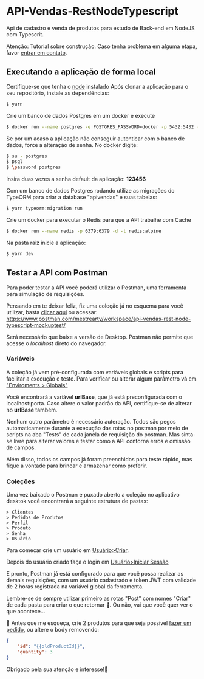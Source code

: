 # API-Vendas-RestNodeTypescript

Api de cadastro e venda de produtos para estudo de Back-end em NodeJS com Typescrit.

Atenção: Tutorial sobre construção. Caso tenha problema em alguma etapa, favor [entrar em contato](https://github.com/mestrearty/API-Vendas-RestNodeTypescript/issues/new).

## Executando a aplicação de forma local

Certifique-se que tenha o [node](https://nodejs.org/pt-br/download/current) instalado
Após clonar a aplicação para o seu repositório, instale as dependências:
```bash
$ yarn
```

Crie um banco de dados Postgres em um docker e execute
```bash
$ docker run --name postgres -e POSTGRES_PASSWORD=docker -p 5432:5432 -d postgres
```

Se por um acaso a aplicação não conseguir autenticar com o banco de dados, force a alteração de senha. No docker digite: 
```bash
$ su - postgres
$ psql
$ \password postgres
```
Insira duas vezes a senha default da aplicação: **123456**

Com um banco de dados Postgres rodando utilize as migrações do TypeORM para criar a database "apivendas" e suas tabelas:

```bash
$ yarn typeorm:migration run
```

Crie um docker para executar o Redis para que a API trabalhe com Cache
```bash
$ docker run --name redis -p 6379:6379 -d -t redis:alpine
```

Na pasta raiz inicie a aplicação:
```bash
$ yarn dev
```

## Testar a API com Postman
Para poder testar a API você poderá utilizar o Postman, uma ferramenta para simulação de requisições.

Pensando em te deixar feliz, fiz uma coleção já no esquema para você utilizar, basta [clicar aqui](https://www.postman.com/mestrearty/workspace/api-vendas-rest-node-typescript-mockuptest/) ou acessar: https://www.postman.com/mestrearty/workspace/api-vendas-rest-node-typescript-mockuptest/

Será necessário que baixe a versão de Desktop. Postman não permite que acesse o *localhost* direto do navegador.

### Variáveis
A coleção já vem pré-configurada com variáveis globais e scripts para facilitar a execução e teste.
Para verificar ou alterar algum parâmetro vá em ["Enviroments > Globals"](https://www.postman.com/mestrearty/workspace/api-vendas-rest-node-typescript-mockuptest/globals) 

Você encontrará a variável **urlBase**, que já está preconfigurada com o localhost:porta. Caso altere o valor padrão da API, certifique-se de alterar no **urlBase** também.

Nenhum outro parâmetro é necessário auteração. Todos são pegos automaticamente durante a execução das rotas no postman por meio de scripts na aba "Tests" de cada janela de requisição do postman. Mas sinta-se livre para alterar valores e testar como a API contorna erros e omissão de campos.

Além disso, todos os campos já foram preenchidos para teste rápido, mas fique a vontade para brincar e armazenar como preferir.

### Coleções
Uma vez baixado o Postman e puxado aberto a coleção no aplicativo desktok você encontrará a seguinte estrutura de pastas:

```
> Clientes
> Pedidos de Produtos
> Perfil
> Produto
> Senha
> Usuário
```

Para começar crie um usuário em [Usuário>Criar](https://www.postman.com/mestrearty/workspace/api-vendas-rest-node-typescript-mockuptest/request/10275130-fb4bb3b1-8b68-4d02-92cc-c30915491bbc).

Depois do usuário criado faça o login em [Usuário>Iniciar Sessão](https://www.postman.com/mestrearty/workspace/api-vendas-rest-node-typescript-mockuptest/request/10275130-fb4bb3b1-8b68-4d02-92cc-c30915491bbc)

E pronto, Postman já está configurado para que você possa realizar as demais requisições, com um usuário cadastrado e token JWT com validade de 2 horas registrada na variável global da ferramenta.

Lembre-se de sempre utilizar primeiro as rotas "Post" com nomes "Criar" de cada pasta para criar o que retornar 🤡. Ou não, vai que você quer ver o que acontece...

🍌 Antes que me esqueça, crie 2 produtos para que seja possível [fazer um pedido](https://www.postman.com/mestrearty/workspace/api-vendas-rest-node-typescript-mockuptest/request/10275130-2c0aca39-6ad2-4d71-8df5-24ae588633bc), ou altere o body removendo:

```json
{
    "id": "{{oldProductId}}",
    "quantity": 3
}
```


Obrigado pela sua atenção e interesse!🦙
